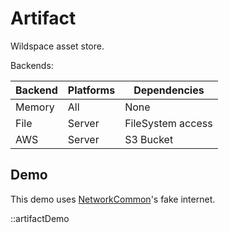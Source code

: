 # Artifact

Wildspace asset store.

Backends:

|Backend|Platforms|Dependencies|
|-|-|-|
|Memory|All|None|
|File|Server|FileSystem access|
|AWS|Server|S3 Bucket|

## Demo

This demo uses [NetworkCommon](./NetworkCommon)'s fake internet.

::artifactDemo